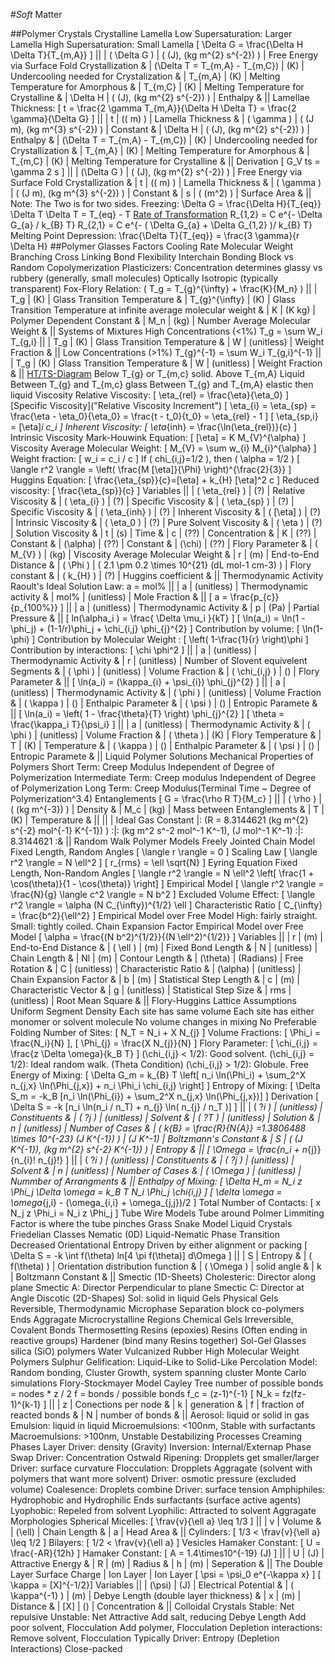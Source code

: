 #*Soft* Matter

##Polymer Crystals
	Crystalline Lamella
		Low Supersaturation: Larger Lamella
		High Supersaturation: Small Lamella
	\[ \Delta G = \frac{\Delta H \Delta T}{T_{m,A}} \]
		||
		| \( \Delta G \)						| \( (J), (kg m^{2} s^{-2}) \)		| Free Energy via Surface Fold Crystallization		&
		| \(\Delta T =  T_{m,A} - T_{m,C}\)		| (K)								| Undercooling needed for Crystalization			&
		| T_{m,A}								| (K)								| Melting Temperature for Amorphous					&
		| T_{m,C}								| (K)								| Melting Temperature for Crystalline				&
		| \Delta H								| \( (J), (kg m^{2} s^{-2}) \)		| Enthalpy											&
		||
	Lamellae Thickness: \[ t = \frac{2 \gamma T_{m,A}}{\Delta H \Delta T} = \frac{2 \gamma}{\Delta G} \]
			||
			| t										| \(( m) \)							| Lamella Thickness									&
			| \( \gamma \)							| \( (J m), (kg m^{3} s^{-2}) \)	| Constant											&
			| \Delta H								| \( (J), (kg m^{2} s^{-2}) \)		| Enthalpy											&
			| \(\Delta T =  T_{m,A} - T_{m,C}\)		| (K)								| Undercooling needed for Crystallization			&
			| T_{m,A}								| (K)								| Melting Temperature for Amorphous					&
			| T_{m,C}								| (K)								| Melting Temperature for Crystalline				&
			||
		Derivation
			\[ G_V ts = \gamma 2 s \]
				||
				| \(\Delta G \)			| \( (J), (kg m^{2} s^{-2}) \)						| Free Energy via Surface Fold Crystallization		&
				| t						| \(( m) \)											| Lamella Thickness									&
				| \( \gamma \)			| \( (J m), (kg m^{3} s^{-2}) \)					| Constant											&
				| s						| \( (m^2) \)										| Surface Area										&
				||
				Note: The Two is for two sides.
	Freezing: \Delta G = \frac{\Delta H}{T_{eq}} \Delta T
		\Delta T = T_{eq} - T 
	[Rate of Transformation](http://i.imgur.com/HwbOMaF.png)
		R_{1,2} = C e^{- \Delta G_{a} / k_{B} T}
		R_{2,1} = C e^{- ( \Delta G_{a} + \Delta G_{1,2} )/ k_{B} T}
	Melting Point Depression:
		\frac{\Delta T}{T_{eq}} = \frac{3 \gamma}{r \Delta H}
##Polymer Glasses
	Factors
		Cooling Rate
		Molecular Weight
		Branching
		Cross Linking
		Bond Flexibility
		Interchain Bonding
		Block vs Random Copolymerization
		Plasticizers: Concentration determines glassy vs rubbery (generally, small molecules)
	Optically Isotropic (typically transparent)
	Fox-Flory Relation:
		\( T_g = T_{g}^{\infty} + \frac{K}{M_n} \)
			||
			| T_g				| (K)		| Glass Transition Temperature											&
			| T_{g}^{\infty}	| (K)		| Glass Transition Temperature at infinite average molecular weight		&
			| K					| (K kg)	| Polymer Dependent Constant											&
			| M_n				| (kg)		| Number Average Molecular Weight										&
			||
	Systems of Mixtures
		High Concentrations (<1%)
			T_g = \sum W_i T_{g,i}
			||
			| T_g	| (K)			| Glass Transition Temperature	&
			| W		| (unitless)	| Weight Fraction				&
			||
		Low Concentrations (>1%)
			T_{g}^{-1} = \sum W_i T_{g,i}^{-1}
			||
			| T_g	| (K)			| Glass Transition Temperature	&
			| W		| (unitless)	| Weight Fraction				&
			||
	[HT/TS-Diagram](http://i.imgur.com/7RoOWo3.png)
		Below T_{g} or T_{m,c} solid.
		Above T_{m,A} Liquid
		Between T_{g} and T_{m,c} glass
		Between T_{g} and T_{m,A} elastic then liquid
Viscosity
	Relative Viscosity: \[ \eta_{rel} = \frac{\eta}{\eta_0} \]
	[Specific Viscosity]("Relative Viscosity Increment")
		\[ \eta_{i} = \eta_{sp} = \frac{\eta - \eta_0}{\eta_0} = \frac{t - t_0}{t_0} = \eta_{rel} - 1 \]
		\[ \eta_{sp,i} = [\eta]_i c_i \]
	Inherent Viscosity: \[ \eta_{inh} = \frac{\ln(\eta_{rel})}{c} \]
	Intrinsic Viscosity
		Mark-Houwink Equation: \[ [\eta] = K M_{V}^{\alpha} \]
			Viscosity Average Molecular Weight: \[ M_{V} = \sum w_{i} M_{i}^{\alpha} \]
				Weight fraction: \[ w_i = c_i / c \]
			If \( chi_{i,j}=1/2 \), then \( \alpha = 1/2 \)
		\[ \langle r^2 \rangle = \left( \frac{M [\eta]}{\Phi} \right)^{\frac{2}{3}} \]
	Huggins Equation: 
		\[ \frac{\eta_{sp}}{c}=[\eta] + k_{H} [\eta]^2 c \]
	Reduced viscosity: \[ \frac{\eta_{sp}}{c} \]
	Variables
		||
		| \( \eta_{rel} \)	| (?)		| Relative Viscosity					&
		| \( \eta_{i} \)	| (?)		| Specific Viscosity					&
		| \( \eta_{sp} \)	| (?)		| Specific Viscosity					&
		| \( \eta_{inh} \)	| (?)		| Inherent Viscosity					&
		| \( [\eta] \)		| (?)		| Intrinsic Viscosity					&
		| \( \eta_0 \)		| (?)		| Pure Solvent Viscosity				&
		| \( \eta \)		| (?)		| Solution Viscosity					&
		| t					| (s)		| Time									&
		| c					| (??)		| Concentration							&
		| K					| (??)		| Constant								&
		| \(\alpha\)		| (??)		| Constant								&
		| \(\chi\)			| (??)		| Flory Parameter								&
		| \( M_{V} \)		| (kg)		| Viscosity Average Molecular Weight	&
		| r					| (m)		| End-to-End Distance					&
		| \( \Phi \)		| \( 2.1 \pm 0.2 \times 10^{21} (dL mol-1 cm-3) \)		| Flory constant	&
		| \( k_{H} \)		| (?)		| Huggins coefficient					&
		||
Thermodynamic Activity
	Raoult's Ideal Solution Law: a = mol%
		||
		| a		| (unitless)	| Thermodynamic activity	&
		| mol%	| (unitless)	| Mole Fraction				&
		||
	\[ a = \frac{p_{c}}{p_{100\%}} \]
		||
		| a		| (unitless)	| Thermodynamic Activity	&
		| p		| (Pa)			| Partial Pressure			&
		||
	\[ ln(\alpha_i ) = \frac{ \Delta \mu_i }{kT} \]
	\[ \ln(a_i) = \ln(1 - \phi_j) + (1-1/r)\phi_j + \chi_{i,j} \phi_{j}^{2} \]
		Contribution by volume: \[ \ln(1-\phi) \]
		Contribution by Molecular Weight : \[ \left( 1-\frac{1}{r} \right)\phi \]
		Contribution by interactions:  \[ \chi \phi^2 \]
		||
		| a					| (unitless)	| Thermodynamic Activity					&
		| r					| (unitless)	| Number of Slovent equivelent Segments		&
		| \( \phi \)		| (unitless)	| Volume Fraction							&
		| \( \chi_{i,j} \)	| ()			| Flory Parameter							&
		||
	\[ \ln(a_i) = (\kappa_{i} + \psi_{i}) \phi_{j}^{2} \]
		||
		| a					| (unitless)	| Thermodynamic Activity			&
		| \( \phi \)		| (unitless)	| Volume Fraction					&
		| \( \kappa \)		| ()			| Enthalpic Parameter				&
		| \( \psi \)		| ()			| Entropic Paramete					&
		||
	\[ \ln(a_i) = \left( 1 - \frac{\theta}{T} \right) \phi_{j}^{2} \]
		\[ \theta = \frac{\kappa_i T}{\psi_i} \]
		||
		| a					| (unitless)	| Thermodynamic Activity			&
		| \( \phi \)		| (unitless)	| Volume Fraction					&
		| \( \theta \)		| (K)			| Flory Temperature					&
		| T					| (K)			| Temperature						&
		| \( \kappa \)		| ()			| Enthalpic Parameter				&
		| \( \psi \)		| ()			| Entropic Paramete					&
		||
Liquid Polymer Solutions
	Mechanical Properties of Polymers
		Short Term: Creep Modulus Independent of Degree of Polymerization
		Intermediate Term: Creep modulus Independent of Degree of Polymerization
		Long Term: Creep Modulus(Terminal Time ~ Degree of Polymerization^3.4)
	Entanglements
	\[ G = \frac{\rho R T}{M_c} \]
		||
		| \( \rho \)	| \( (kg m^{-3}) \)	| Density						&
		| M_c			| (kg)				| Mass between Entanglements	&
		| T				| (K)				| Temperature					&
		||
		||
		| Ideal Gas Constant		|: \(R = 8.3144621 (kg m^{2} s^{-2} mol^{-1} K^{-1}) \)		:|:	(kg m^2 s^-2 mol^-1 K^-1), (J mol^-1 K^-1)	:|:	8.3144621 :&
		||
	Random Walk Polymer Models
		Freely Jointed Chain Model 
			Fixed Length, Random Angles
			\[ \langle r \rangle = 0 \]
			Scaling Law 
				\[ \langle r^2 \rangle = N \ell^2 \]
				\[ r_{rms} = \ell \sqrt{N} \]
		Eyring Equation
			Fixed Length, Non-Random Angles
			\[ \langle r^2 \rangle = N \ell^2 \left[ \frac{1 + \cos(\theta)}{1 - \cos(\theta)} \right] \]
		Empirical Model
			\[ \langle r^2 \rangle = \frac{N}{g} \langle c^2 \rangle = N b^2 \]
			Excluded Volume Effect: \[ \langle r^2 \rangle = \alpha (N C_{\infty})^{1/2} \ell \]
			Characteristic Ratio
				\[ C_{\infty} = \frac{b^2}{\ell^2} \]
				Empirical Model over Free Model
				High: fairly straight.
				Small: tightly coiled.
			Chain Expansion Factor
				Empirical Model over Free Model
				\[ \alpha = \frac{(N b^2)^{1/2}}{(N \ell^2)^{1/2}} \]
		Variables
			||
			| r				| (m)			| End-to-End Distance		&
			| \( \ell \)	| (m)			| Fixed Bond Length			&
			| N				| (unitless)	| Chain Length				&
			| Nl			| (m)			| Contour Length			&
			| \(\theta\)	| (Radians)		| Free Rotation				&
			| C				| (unitless)	| Characteristic Ratio		&
			| \(\alpha\)	| (unitless)	| Chain Expansion Factor	&
			| b				| (m)			| Statistical Step Length	&
			| c				| (m)			| Characteristic Vector		&
			| g				| (unitless)	| Statistical Step Size		&
			| rms			| (unitless)	| Root Mean Square			&
			||
	Flory-Huggins Lattice
		Assumptions
			Uniform Segment Density
				Each site has same volume
				Each site has either monomer or solvent molecule
			No volume changes in mixing
			No Preferable Folding
		Number of Sites: \[ N_T = N_i + X N_{j} \]
		Volume Fractions: \[ \Phi_i = \frac{N_i}{N} \], \[ \Phi_{j} = \frac{X N_{j}}{N} \]
		Flory Parameter: \[ \chi_{i,j} = \frac{z \Delta \omega}{k_B T} \]
			\(\chi_{i,j} < 1/2\): Good solvent.
			\(\chi_{i,j} = 1/2\): Ideal random walk. (Theta Condition)
			\(\chi_{i,j} > 1/2\): Globule.
		Free Energy of Mixing: \[ \Delta G_m = k_{B} T \left[ n_i \ln(\Phi_i) + \sum_2^X n_{j,x} \ln(\Phi_{j,x}) + n_i \Phi_i \chi_{i,j} \right] \]
			Entropy of Mixing: \[ \Delta S_m = -k_B [n_i \ln(\Phi_{i}) + \sum_2^X n_{j,x} \ln(\Phi_{j,x})] \]
				Derivation
					\[ \Delta S = -k [n_i \ln(n_i / n_T) + n_{j} \ln( n_{j} / n_T )] \]
						||
						| \( ?_i \)	| (unitless)		| Constituents					&
						| \( ?_j \)	| (unitless)		| Solvent						&
						| \( ?_T \)	| (unitless)		| Solution						&
						| n			| (unitless)										| Number of Cases		&
						| \( k_{B} = \frac{R}{N_{A}} =1.3806488 \times 10^{-23} (J K^{-1}) \) 	|	(J K^-1)		| Boltzmann's Constant		&
						| S			| \( (J K^{-1}), (kg m^{2} s^{-2} K^{-1}) \)		| Entropy				&
						||
					\[ \Omega = \frac{n_i + n_{j}}{n_{i}! n_{j}!} \]
						||
						| \( ?_i \)		| (unitless)		| Constituents					&
						| \( ?_j \)		| (unitless)		| Solvent						&
						| n				| (unitless)		| Number of Cases				&
						| \( \Omega \)	| (unitless)		| Nummber of Arrangments		&
						||
			Enthalpy of Mixing: \[ \Delta H_m = N_i z \Phi_j \Delta \omega = k_B T N_i \Phi_j \chi_{i,j} \]
				\[ \delta \omega = \omega_{j,i} - (\omega_{i,i} + \omega_{j,j})/2 \]
				Total Number of Contacts: \[ x N_j z \Phi_i = N_i z \Phi_j \]
	Tube Wire Models
		Tube around Polmer
		Limmiting Factor is where the tube pinches
	Grass Snake Model
Liquid Crystals
	Friedelian Classes
		Nematic (0D)
			Liquid-Nematic Phase Transition
				Decreased Orientational Entropy
					Driven by either alignment or packing
					\[ \Delta S = -k \int f(\theta) ln[4 \pi f(\theta)] d\Omega \]
						||
						| S					| Entropy								&
						| \( f(\theta) \)	| Orientation distribution function		&
						| \( \Omega \)		| solid angle							&
						| k					| Boltzmann Constant					&
						||
		Smectic (1D-Sheets)
			Cholesteric: Director along plane
			Smectic A: Director Perpendicular to plane
			Smectic C: Director at Angle
		Discotic (2D-Shapes)
Sol: solid in liquid
	Gels
		Physical Gels
			Reversible, Thermodynamic
			Microphase Separation
				block co-polymers
				Ends Aggragate
			Microcrystalline Regions
		Chemical Gels
			Irreversible, Covalent Bonds
			Thermosetting Resins (epoxies)
				Resins (Often ending in reactive groups)
				Hardener (bind many Resins together)
			Sol-Gel Glasses
				silica (SiO) polymers
				Water
			Vulcanized Rubber
				High Molecular Weight Polymers
				Sulphur
		Gelification: Liquid-Like to Solid-Like
			Percolation Model: Random bonding, Cluster Growth, system spanning cluster
				Monte Carlo simulations
			Flory-Stockmayer Model
				Cayley Tree
					number of possible bonds = nodes * z / 2
					f = bonds / possible bonds
					f_c = (z-1)^{-1}
					\[ N_k = fz(fz-1)^{k-1} \]
					||
					| z		| Conections per node					&
					| k		| generation 					&
					| f		| fraction of reacted bonds		&
					| N		| number of bonds				&
					||
Aerosol: liquid or solid in gas
Emulsion: liquid in liquid
	Microemulsions: <100nm, Stable with surfactants
	Macroemulsions: >100nm, Unstable
	Destabilizing Processes
		Creaming
			Phases Layer
			Driver: density (Gravity)
		Inversion: 
			Internal/Externap Phase Swap
			Driver: Concentration
		Ostwald Ripening:
			Dropplets get smaller/larger
			Driver: surface curvature
		Flocculation: 
			Dropplets Aggragate (solvent with polymers that want more solvent)
			Driver: osmotic pressure (excluded volume)
		Coalesence: 
			Droplets combine
			Driver: surface tension
	Amphiphiles: Hydrophobic and Hydrophilic Ends
		surfactants (surface active agents)
			Lyophobic: Repeled from solvent
			Lyophilic: Attracted to solvent
		Aggragate Morphologies
			Spherical Micelles: \[ \frav{v}{\ell a} \leq 1/3 \]
				||
				| v			| Volume		&
				| \(\ell\)	| Chain Length	&
				| a			| Head Area		&
				||
			Cylinders: \[ 1/3 &lt; \frav{v}{\ell a} \leq 1/2 \]
			Bilayers: \[ 1/2 &lt; \frav{v}{\ell a} \]
			Vesicles
	Hamaker Constant:
		\[ U = \frac{-AR}{12h} \]
			Hamaker Constant: \[ A = 1.4\times10^{-19} (J) \]
			||
			| U		| (J)	| Attractive Energy		&
			| R		| (m)	| Radius				&
			| h		| (m)	| Seperation			&
			||
	The Double Layer
		Surface Charge | Ion Layer | Ion Layer
		\[ \psi = \psi_0 e^{-\kappa x} \]
		\[ \kappa = [X]^{-1/2}\]
		Variables
			||
			| \(\psi\)			| (J)		| Electrical Potential					&
			| \( \kappa^{-1} \) | (m)		| Debye Length (double layer thickness)	&
			| x					| (m)		| Distance								&
			| [X]				| ()		| Concentration							&
			||
Colloidal Crystals
	Stable: Net repulsive
	Unstable: Net Attractive
		Add salt, reducing Debye Length
		Add poor solvent, Flocculation
		Add polymer, Flocculation
		Depletion interactions: Remove solvent, Flocculation
	Typically 
		Driver: Entropy (Depletion Interactions)
		Close-packed